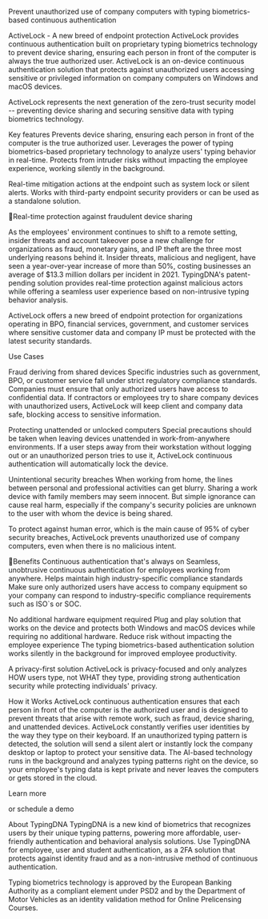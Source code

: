 Prevent unauthorized use of company computers with typing biometrics-based continuous authentication

ActiveLock - A new breed of endpoint protection
ActiveLock provides continuous authentication built on proprietary typing biometrics technology to prevent device sharing, ensuring each person in front of the computer is always the true authorized user.
ActiveLock is an on-device continuous authentication solution that protects against unauthorized users accessing sensitive or privileged information on company computers on Windows and macOS devices.

ActiveLock represents the next generation of the zero-trust security model -- preventing device sharing and securing sensitive data with typing biometrics technology.

Key features
Prevents device sharing, ensuring each person in front of the computer is the true authorized user.
Leverages the power of typing biometrics-based proprietary technology to analyze users' typing behavior in real-time.
Protects from intruder risks without impacting the employee experience, working silently in the background.

Real-time mitigation actions at the endpoint such as system lock or silent alerts.
Works with third-party endpoint security providers or can be used as a standalone solution.

Real-time protection against fraudulent device sharing

As the employees' environment continues to shift to a remote setting, insider threats and account takeover pose a new challenge for organizations as fraud, monetary gains, and IP theft are the three most underlying reasons behind it. Insider threats, malicious and negligent, have seen a year-over-year increase of more than 50%, costing businesses an average of $13.3 million dollars per incident in 2021. TypingDNA's patent-pending solution provides real-time protection against malicious actors while offering a seamless user experience based on non-intrusive typing behavior analysis.

ActiveLock offers a new breed of endpoint protection for organizations operating in BPO, financial services, government, and customer services where sensitive customer data and company IP must be protected with the latest security standards.

Use Cases

Fraud deriving from shared devices
Specific industries such as government, BPO, or customer service fall under strict regulatory compliance standards. Companies must ensure that only authorized users have access to confidential data. If contractors or employees try to share company devices with unauthorized users, ActiveLock will keep client and company data safe, blocking access to sensitive information.

Protecting unattended or unlocked computers
Special precautions should be taken when leaving devices unattended in work-from-anywhere environments. If a user steps away from their workstation without logging out or an unauthorized person tries to use it, ActiveLock continuous authentication will automatically lock the device.

Unintentional security breaches
When working from home, the lines between personal and professional activities can get blurry. Sharing a work device with family members may seem innocent. But simple ignorance can cause real harm, especially if the company's security policies are unknown to the user with whom the device is being shared.

To protect against human error, which is the main cause of 95% of cyber security breaches, ActiveLock prevents unauthorized use of company computers, even when there is no malicious intent.

Benefits
Continuous authentication that's always on
Seamless, unobtrusive continuous authentication for employees working from anywhere.
Helps maintain high industry-specific compliance standards
Make sure only authorized users have access to company equipment so your company can respond to industry-specific compliance requirements such as ISO`s or SOC.

No additional hardware equipment required
Plug and play solution that works on the device and protects both Windows and macOS devices while requiring no additional hardware.
Reduce risk without impacting the employee experience
The typing biometrics-based authentication solution works silently in the background for improved employee productivity.

A privacy-first solution
ActiveLock is privacy-focused and only analyzes HOW users type, not WHAT they type, providing strong authentication security while protecting individuals' privacy.

How it Works
ActiveLock continuous authentication ensures that each person in front of the computer is the authorized user and is designed to prevent threats that arise with remote work, such as fraud, device sharing, and unattended devices. ActiveLock constantly verifies user identities by the way they type on their keyboard. If an unauthorized typing pattern is detected, the solution will send a silent alert or instantly lock the company desktop or laptop to protect your sensitive data.
The AI-based technology runs in the background and analyzes typing patterns right on the device, so your employee's typing data is kept private and never leaves the computers or gets stored in the cloud.

Learn more

or schedule a demo

About TypingDNA
TypingDNA is a new kind of biometrics that recognizes users by their unique typing patterns, powering more affordable, user-friendly authentication and behavioral analysis solutions. Use TypingDNA for employee, user and student authentication, as a 2FA solution that protects against identity fraud and as a non-intrusive method of continuous authentication.

Typing biometrics technology is approved by the European Banking Authority as a compliant element under PSD2 and by the Department of Motor Vehicles as an identity validation method for Online Prelicensing Courses.


